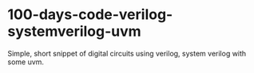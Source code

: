 # 100-days-code-verilog-systemverilog-uvm
Simple, short snippet of digital circuits using verilog, system verilog with some uvm.
